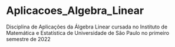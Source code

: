 # Aplicacoes_Algebra_Linear
Disciplina de Aplicações da Álgebra Linear cursada no Instituto de Matemática e Estatística de Universidade de São Paulo no primeiro semestre de 2022
